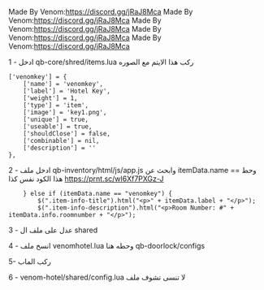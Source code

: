 Made By Venom:https://discord.gg/jRaJ8Mca
Made By Venom:https://discord.gg/jRaJ8Mca
Made By Venom:https://discord.gg/jRaJ8Mca
Made By Venom:https://discord.gg/jRaJ8Mca
Made By Venom:https://discord.gg/jRaJ8Mca



1 - ادخل qb-core/shred/items.lua
ركب هذا الايتم مع الصوره

	['venomkey'] = {
		['name'] = 'venomkey',
		['label'] = 'Hotel Key',
		['weight'] = 1,
		['type'] = 'item',
		['image'] = 'key1.png',
		['unique'] = true,
		['useable'] = true,
		['shouldClose'] = false,
		['combinable'] = nil,
		['description'] = ''
	},

2 - ادخل ملف qb-inventory/html/js/app.js
وابحث عن
itemData.name ==
وحط هذا الكود نفس كذا
https://prnt.sc/wl6Xf7PXGz-J

        } else if (itemData.name == "venomkey") {
            $(".item-info-title").html("<p>" + itemData.label + "</p>");
            $(".item-info-description").html("<p>Room Number: #" + itemData.info.roomnumber + "</p>");

3 - عدل على ملف ال shared

4 - انسخ ملف venomhotel.lua
وحطه هنا qb-doorlock/configs

5- ركب الماب

6 - venom-hotel/shared/config.lua لا تنسى تشوف ملف 
